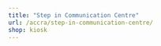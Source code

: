 ```yaml
---
title: "Step in Communication Centre"
url: /accra/step-in-communication-centre/
shop: kiosk
---
```

